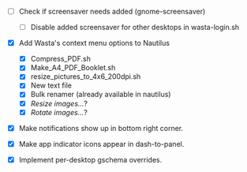 - [ ] Check if screensaver needs added (gnome-screensaver)
  - [ ] Disable added screensaver for other desktops in wasta-login.sh
- [x] Add Wasta's context menu options to Nautilus
  - [x] Compress_PDF.sh
  - [x] Make_A4_PDF_Booklet.sh
  - [x] resize_pictures_to_4x6_200dpi.sh
  - [x] New text file
  - [x] Bulk renamer (already available in nautilus)
  - [x] _Resize images..._?
  - [x] _Rotate images..._?
- [x] Make notifications show up in bottom right corner.
- [x] Make app indicator icons appear in dash-to-panel.
- [x] Implement per-desktop gschema overrides.

